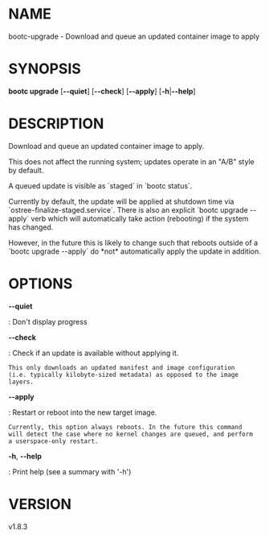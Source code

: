 # NAME

bootc-upgrade - Download and queue an updated container image to apply

# SYNOPSIS

**bootc upgrade** \[**\--quiet**\] \[**\--check**\] \[**\--apply**\]
\[**-h**\|**\--help**\]

# DESCRIPTION

Download and queue an updated container image to apply.

This does not affect the running system; updates operate in an \"A/B\"
style by default.

A queued update is visible as \`staged\` in \`bootc status\`.

Currently by default, the update will be applied at shutdown time via
\`ostree-finalize-staged.service\`. There is also an explicit \`bootc
upgrade \--apply\` verb which will automatically take action (rebooting)
if the system has changed.

However, in the future this is likely to change such that reboots
outside of a \`bootc upgrade \--apply\` do \*not\* automatically apply
the update in addition.

# OPTIONS

**\--quiet**

:   Don\'t display progress

**\--check**

:   Check if an update is available without applying it.

    This only downloads an updated manifest and image configuration
    (i.e. typically kilobyte-sized metadata) as opposed to the image
    layers.

**\--apply**

:   Restart or reboot into the new target image.

    Currently, this option always reboots. In the future this command
    will detect the case where no kernel changes are queued, and perform
    a userspace-only restart.

**-h**, **\--help**

:   Print help (see a summary with \'-h\')

# VERSION

v1.8.3
